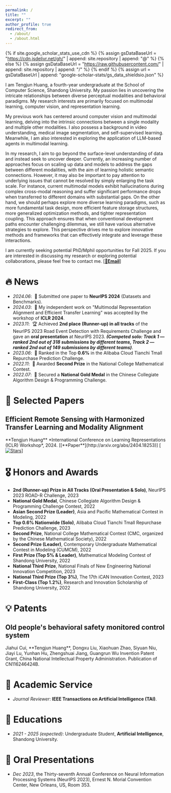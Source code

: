 ```yaml
---
permalink: /
title: ""
excerpt: ""
author_profile: true
redirect_from: 
  - /about/
  - /about.html
---
```


{% if site.google_scholar_stats_use_cdn %}
{% assign gsDataBaseUrl = "https://cdn.jsdelivr.net/gh/" | append: site.repository | append: "@" %}
{% else %}
{% assign gsDataBaseUrl = "https://raw.githubusercontent.com/" | append: site.repository | append: "/" %}
{% endif %}
{% assign url = gsDataBaseUrl | append: "google-scholar-stats/gs_data_shieldsio.json" %}

<span class='anchor' id='about-me'></span>

I am Tengjun Huang, a fourth-year undergraduate at the School of Computer Science, Shandong University. My passion lies in uncovering the intricate relationships between diverse perceptual modalities and behavioral paradigms. My research interests are primarily focused on multimodal learning, computer vision, and representation learning.

My previous work has centered around computer vision and multimodal learning, delving into the intrinsic connections between a single modality and multiple other modalities. I also possess a background in video understanding, medical image segmentation, and self-supervised learning. Meanwhile, I am also interested in exploring the application of LLM-based agents in multimodal learning.

In my research, I aim to go beyond the surface-level understanding of data and instead seek to uncover deeper. Currently, an increasing number of approaches focus on scaling up data and models to address the gaps between different modalities, with the aim of learning holistic semantic connections. However, it may also be important to pay attention to underlying issues that cannot be resolved by simply enlarging the task scale. For instance, current multimodal models exhibit hallucinations during complex cross-modal reasoning and suffer significant performance drops when transferred to different domains with substantial gaps. On the other hand, we should perhaps explore more diverse learning paradigms, such as more fundamental task design, more efficient feature storage structures, more generalized optimization methods, and tighter representation coupling. This approach ensures that when conventional development paths encounter challenging dilemmas, we still have various alternative strategies to explore. This perspective drives me to explore innovative methods and frameworks that can effectively integrate and leverage these interactions.

I am currently seeking potential PhD/Mphil opportunities for Fall 2025. If you are interested in discussing my research or exploring potential collaborations, please feel free to contact me. [[**📧Email**](mailto:tjhof321@gmail.com)]


# 🔥 News

- *2024.06*: &nbsp;📝 Submitted one paper to **NeurIPS 2024** (Datasets and Benchmarks).
- *2024.03*: &nbsp;🎉 My independent work on "Multimodal Representation Alignment and Efficient Transfer Learning" was accepted by the workshop of **ICLR 2024**.
- *2023.11*: &nbsp;🏆 Achieved **2nd place (Runner-up) in all tracks** of the NeurIPS 2023 Road Event Detection with Requirements Challenge and gave an **oral presentation** at NeurIPS 2023. ***(Competed solo: Track 1 — ranked 2nd out of 318 submissions by different teams, Track 2 — ranked 2nd out of 149 submissions by different teams)***.
- *2023.06*: &nbsp;🎉 Ranked in the Top **0.6%** in the Alibaba Cloud Tianchi Tmall Repurchase Prediction Challenge.
- *2022.11*: &nbsp;🥈 Awarded **Second Prize** in the National College Mathematical Contest.
- *2022.07*: &nbsp;🥇 Secured a **National Gold Medal** in the Chinese Collegiate Algorithm Design & Programming Challenge.


# 📝 Selected Papers 

<h2><b>Efficient Remote Sensing with Harmonized Transfer Learning and Modality Alignment</b></h2>  
**Tengjun Huang**  
*International Conference on Learning Representations (ICLR) Workshop*, 2024.  
[[**Paper**](http://arxiv.org/abs/2404.18253)]   [<a href="https://github.com/seekerhuang/HarMA"><img src="https://img.shields.io/github/stars/seekerhuang/HarMA.svg?style=social&label=Stars" alt="Stars"/></a>]

  

# 🎖 Honors and Awards
- **2nd (Runner-up) Prize in All Tracks (Oral Presentation &amp; Solo)**, NeurIPS 2023 ROAD-R Challenge, 2023
- **National Gold Medal**, Chinese Collegiate Algorithm Design &amp; Programming Challenge Contest, 2022
- **Asian Second Prize (Leader)**, Asia and Pacific Mathematical Contest in Modeling, 2022
- **Top 0.6% Nationwide (Solo)**, Alibaba Cloud Tianchi Tmall Repurchase Prediction Challenge, 2023
- **Second Prize**, National College Mathematical Contest (CMC, organized by the Chinese Mathematical Society), 2022
- **Second Prize (Leader)**, Contemporary Undergraduate Mathematical Contest in Modeling (CUMCM), 2022
- **First Prize (Top 5% &amp; Leader)**, Mathematical Modeling Contest of Shandong University, 2022
- **National Third Prize**, National Finals of New Engineering National Innovation Competition, 2023
- **National Third Prize (Top 3%)**, The 17th iCAN Innovation Contest, 2023
- **First-Class (Top 1.2%)**, Research and Innovation Scholarship of Shandong University, 2022

# 💡 Patents
<h2><b>Old people's behavioral safety monitored control system</b></h2>  
Jiahui Cui, **Tengjun Huang**, Dongxu Liu, Xiaohuan Zhao, Siyuan Niu, Jiayi Lu, Yunhan Hu, Zhengshuai Jiang, Guangrun Wu  
Invention Patent Grant, China National Intellectual Property Administration.
Publication of CN116246424B.  
<!-- [[**Patent**](https://patents.google.com/patent/CN116246424A/en)]   -->

# 💼 Academic Service
- *Journal Reviewer*: **IEEE Transactions on Artificial Intelligence (TAI)**.

# 📖 Educations
- *2021 - 2025 (expected)*: Undergraduate Student, **Artificial Intelligence**, Shandong University.

# 💬 Oral Presentations
- *Dec 2023*, the Thirty-seventh Annual Conference on Neural Information Processing Systems (NeurIPS 2023), Ernest N. Morial Convention Center, New Orleans, US, Room 353.
